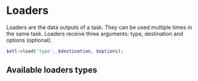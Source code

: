 # Loaders

Loaders are the data outputs of a task. They can be used multiple times in the same task. Loaders receive three arguments: type, destination and options (optional).

```php
$etl->load('type', $destination, $options);
```

## Available loaders types
